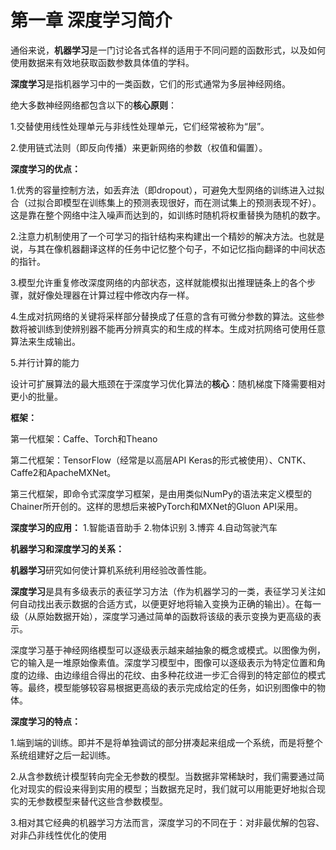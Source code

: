 # 第一章 深度学习简介
通俗来说，**机器学习**是一门讨论各式各样的适用于不同问题的函数形式，以及如何使用数据来有效地获取函数参数具体值的学科。

**深度学习**是指机器学习中的一类函数，它们的形式通常为多层神经网络。

绝大多数神经网络都包含以下的**核心原则**：

1.交替使用线性处理单元与非线性处理单元，它们经常被称为“层”。
 
2.使用链式法则（即反向传播）来更新网络的参数（权值和偏置）。 

**深度学习的优点：**

1.优秀的容量控制方法，如丢弃法（即dropout），可避免大型网络的训练进入过拟合（过拟合即模型在训练集上的预测表现很好，而在测试集上的预测表现不好）。这是靠在整个网络中注入噪声而达到的，如训练时随机将权重替换为随机的数字。 

2.注意力机制使用了一个可学习的指针结构来构建出一个精妙的解决方法。也就是说，与其在像机器翻译这样的任务中记忆整个句子，不如记忆指向翻译的中间状态的指针。

3.模型允许重复修改深度网络的内部状态，这样就能模拟出推理链条上的各个步骤，就好像处理器在计算过程中修改内存一样。 

4.生成对抗网络的关键将采样部分替换成了任意的含有可微分参数的算法。这些参数将被训练到使辨别器不能再分辨真实的和生成的样本。生成对抗网络可使用任意算法来生成输出。

5.并行计算的能力

设计可扩展算法的最大瓶颈在于深度学习优化算法的**核心**：随机梯度下降需要相对更小的批量。

**框架：**

第一代框架：Caffe、Torch和Theano

第二代框架：TensorFlow（经常是以高层API Keras的形式被使用）、CNTK、Caffe2和ApacheMXNet。

第三代框架，即命令式深度学习框架，是由用类似NumPy的语法来定义模型的Chainer所开创的。这样的思想后来被PyTorch和MXNet的Gluon  API采用。

**深度学习的应用：**
1.智能语音助手
2.物体识别
3.博弈
4.自动驾驶汽车

**机器学习和深度学习的关系：**

**机器学习**研究如何使计算机系统利用经验改善性能。

**深度学习**是具有多级表示的表征学习方法（作为机器学习的一类，表征学习关注如何自动找出表示数据的合适方式，以便更好地将输入变换为正确的输出）。在每一级（从原始数据开始），深度学习通过简单的函数将该级的表示变换为更高级的表示。

深度学习基于神经网络模型可以逐级表示越来越抽象的概念或模式。以图像为例，它的输入是一堆原始像素值。深度学习模型中，图像可以逐级表示为特定位置和角度的边缘、由边缘组合得出的花纹、由多种花纹进一步汇合得到的特定部位的模式等。最终，模型能够较容易根据更高级的表示完成给定的任务，如识别图像中的物体。

**深度学习的特点：**

1.端到端的训练。即并不是将单独调试的部分拼凑起来组成一个系统，而是将整个系统组建好之后一起训练。

2.从含参数统计模型转向完全无参数的模型。当数据非常稀缺时，我们需要通过简化对现实的假设来得到实用的模型；当数据充足时，我们就可以用能更好地拟合现实的无参数模型来替代这些含参数模型。

3.相对其它经典的机器学习方法而言，深度学习的不同在于：对非最优解的包容、对非凸非线性优化的使用
